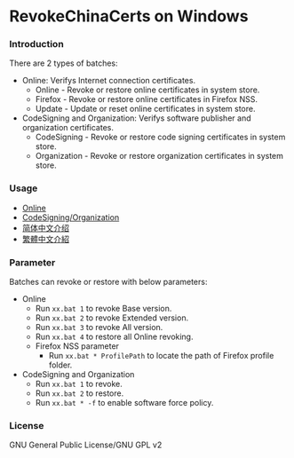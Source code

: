 ﻿RevokeChinaCerts on Windows
==============

### Introduction
There are 2 types of batches:
* Online: Verifys Internet connection certificates.
  * Online - Revoke or restore online certificates in system store.
  * Firefox - Revoke or restore online certificates in Firefox NSS.
  * Update - Update or reset online certificates in system store.
* CodeSigning and Organization: Verifys software publisher and organization certificates.
  * CodeSigning - Revoke or restore code signing certificates in system store.
  * Organization - Revoke or restore organization certificates in system store.

### Usage
* [Online](https://github.com/chengr28/RevokeChinaCerts/tree/master/Shared/Documents/ReadMe_Online.md)
* [CodeSigning/Organization](https://github.com/chengr28/RevokeChinaCerts/tree/master/Shared/Documents/ReadMe_CodeSigning_Organization.md)
* [简体中文介绍](README.zh-Hans.md)
* [繁體中文介紹](README.zh-Hant.md)

### Parameter
Batches can revoke or restore with below parameters:
* Online
  * Run `xx.bat 1` to revoke Base version.
  * Run `xx.bat 2` to revoke Extended version.
  * Run `xx.bat 3` to revoke All version.
  * Run `xx.bat 4` to restore all Online revoking.
  * Firefox NSS parameter
    * Run `xx.bat * ProfilePath` to locate the path of Firefox profile folder.
* CodeSigning and Organization
  * Run `xx.bat 1` to revoke.
  * Run `xx.bat 2` to restore.
  * Run `xx.bat * -f` to enable software force policy.

### License
GNU General Public License/GNU GPL v2
